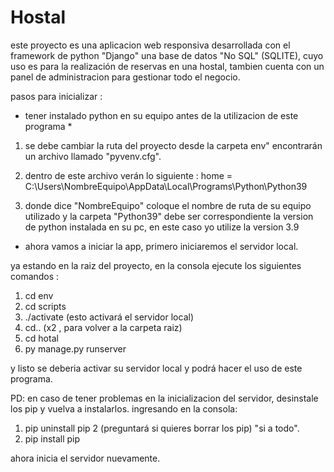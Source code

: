 # Hostal
este proyecto es una aplicacion web responsiva desarrollada con el framework de python "Django" una base de datos "No SQL" (SQLITE), 
cuyo uso es para la realización de reservas en una hostal, tambien cuenta con un panel de administracion para gestionar todo el negocio.

pasos para inicializar :

* tener instalado python en su equipo antes de la utilizacion de este programa *

1) se debe cambiar la ruta del proyecto desde la carpeta env" encontrarán un archivo llamado "pyvenv.cfg".

2) dentro de este archivo verán lo siguiente : home = C:\Users\NombreEquipo\AppData\Local\Programs\Python\Python39

3) donde dice "NombreEquipo" coloque el nombre de ruta de su equipo utilizado y la carpeta "Python39" debe ser correspondiente la version de python instalada en su pc,
en este caso yo utilize la version 3.9 


- ahora vamos a iniciar la app, primero iniciaremos el servidor local.

ya estando en la raiz del proyecto, en la consola ejecute los siguientes comandos :

1. cd env 
2. cd scripts
3. ./activate (esto activará el servidor local)
4. cd.. (x2 , para volver a la carpeta raiz)
5. cd hotal
6. py manage.py runserver

y listo se deberia activar su servidor local y podrá hacer el uso de este programa.

PD: en caso de tener problemas en la inicializacion del servidor, desinstale los pip y vuelva a instalarlos.
ingresando en la consola:

1. pip uninstall pip
2  (preguntará si quieres borrar los pip) "si a todo".
3. pip install pip

ahora inicia el servidor nuevamente.
